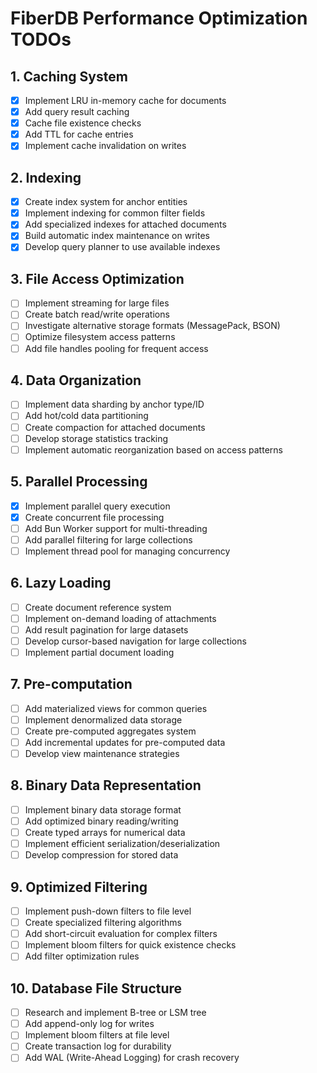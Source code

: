 # FiberDB Performance Optimization TODOs

## 1. Caching System
- [x] Implement LRU in-memory cache for documents
- [x] Add query result caching
- [x] Cache file existence checks
- [x] Add TTL for cache entries
- [x] Implement cache invalidation on writes

## 2. Indexing
- [x] Create index system for anchor entities
- [x] Implement indexing for common filter fields
- [x] Add specialized indexes for attached documents
- [x] Build automatic index maintenance on writes
- [x] Develop query planner to use available indexes

## 3. File Access Optimization
- [ ] Implement streaming for large files
- [ ] Create batch read/write operations
- [ ] Investigate alternative storage formats (MessagePack, BSON)
- [ ] Optimize filesystem access patterns
- [ ] Add file handles pooling for frequent access

## 4. Data Organization
- [ ] Implement data sharding by anchor type/ID
- [ ] Add hot/cold data partitioning
- [ ] Create compaction for attached documents
- [ ] Develop storage statistics tracking
- [ ] Implement automatic reorganization based on access patterns

## 5. Parallel Processing
- [x] Implement parallel query execution
- [x] Create concurrent file processing
- [ ] Add Bun Worker support for multi-threading
- [ ] Add parallel filtering for large collections
- [ ] Implement thread pool for managing concurrency

## 6. Lazy Loading
- [ ] Create document reference system
- [ ] Implement on-demand loading of attachments
- [ ] Add result pagination for large datasets
- [ ] Develop cursor-based navigation for large collections
- [ ] Implement partial document loading

## 7. Pre-computation
- [ ] Add materialized views for common queries
- [ ] Implement denormalized data storage
- [ ] Create pre-computed aggregates system
- [ ] Add incremental updates for pre-computed data
- [ ] Develop view maintenance strategies

## 8. Binary Data Representation
- [ ] Implement binary data storage format
- [ ] Add optimized binary reading/writing
- [ ] Create typed arrays for numerical data
- [ ] Implement efficient serialization/deserialization
- [ ] Develop compression for stored data

## 9. Optimized Filtering
- [ ] Implement push-down filters to file level
- [ ] Create specialized filtering algorithms
- [ ] Add short-circuit evaluation for complex filters
- [ ] Implement bloom filters for quick existence checks
- [ ] Add filter optimization rules

## 10. Database File Structure
- [ ] Research and implement B-tree or LSM tree
- [ ] Add append-only log for writes
- [ ] Implement bloom filters at file level
- [ ] Create transaction log for durability
- [ ] Add WAL (Write-Ahead Logging) for crash recovery